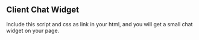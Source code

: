 ## Client Chat Widget

Include this script and css as link in your html, and you will get a small chat widget on your page.
